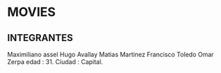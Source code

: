 # MOVIES
## INTEGRANTES
Maximiliano assel
Hugo Avallay
Matias Martinez
Francisco Toledo
Omar Zerpa edad : 31. Ciudad : Capital.
